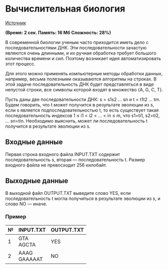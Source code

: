 # Вычислительная биология
[Источник](https://acmp.ru/index.asp?main=task&id_task=278)

**(Время: 2 сек. Память: 16 Мб Сложность: 28%)**

В современной биологии ученым часто приходится иметь дело с последовательностями ДНК. Эти последовательности зачастую являются очень длинными, и их ручная обработка требует большого количества времени и сил. Поэтому возникает идея автоматизировать этот процесс.

Для этого можно применять компьютерные методы обработки данных, например, весьма полезными оказываются алгоритмы на строках. В этой задаче последовательность ДНК будет представляться в виде непустой строки, все символы которой входят в множество {A, G, С, T}.

Пусть даны две последовательности ДНК: s = s1s2 … sn и t = t1t2 … tm. Будем говорить, что t может получится в результате эволюции из s, если s является подпоследовательностью t, то есть существует такая последовательность индексов 1 ≤ i1 < i2 < … < in ≤ m, что s1=ti1, s2=ti2, … sn=tin. Необходимо выяснить, может ли последовательность t получится в результате эволюции из s.

## Входные данные
Первая строка входного файла INPUT.TXT содержит последовательность s, вторая — последовательность t. Размер входного файла не превосходит 256 килобайт.

## Выходные данные
В выходной файл OUTPUT.TXT выведите слово YES, если последовательность t могла получиться в результате эволюции из s, и слово NO — иначе.

### Пример
|№ | INPUT.TXT | OUTPUT.TXT|
|--|-----------|-----------|
|1 | GTA<br>AGCTA | YES	|
|2 | AAAG<br>GAAAAAT | NO |
